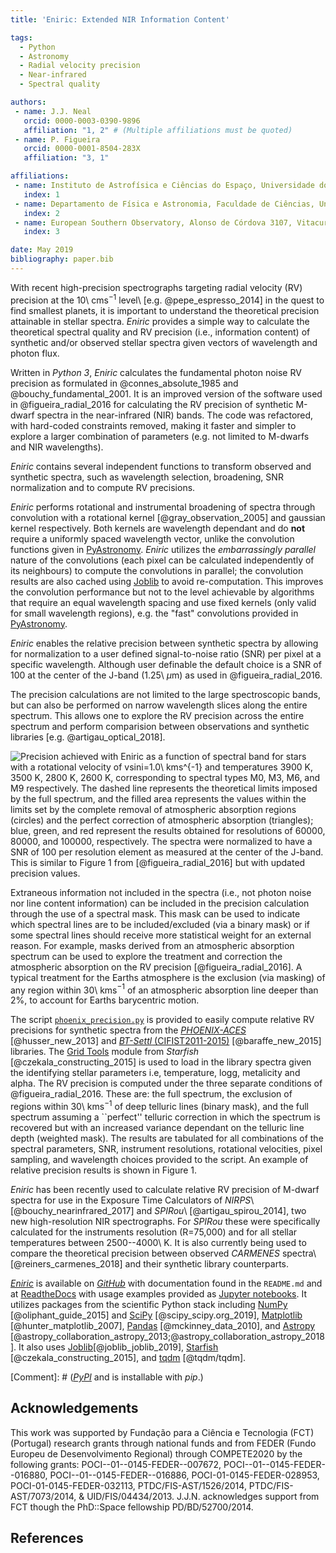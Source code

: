```yaml
---
title: 'Eniric: Extended NIR Information Content'

tags:
  - Python
  - Astronomy
  - Radial velocity precision
  - Near-infrared
  - Spectral quality

authors:
 - name: J.J. Neal
   orcid: 0000-0003-0390-9896
   affiliation: "1, 2" # (Multiple affiliations must be quoted)
 - name: P. Figueira
   orcid: 0000-0001-8504-283X
   affiliation: "3, 1"

affiliations:
 - name: Instituto de Astrofísica e Ciências do Espaço, Universidade do Porto, CAUP, Rua das Estrelas, 4150-762, Porto, Portugal
   index: 1
 - name: Departamento de Física e Astronomia, Faculdade de Ciências, Universidade do Porto, Rua do Campo Alegre, 4169-007, Porto, Portugal
   index: 2
 - name: European Southern Observatory, Alonso de Córdova 3107, Vitacura, Casilla 19001, Santiago 19, Chile
   index: 3

date: May 2019
bibliography: paper.bib
---
```


With recent high-precision spectrographs targeting radial velocity (RV) precision at the 10\ cms$^{-1}$ level\ [e.g. @pepe_espresso_2014] in the quest to find smallest planets, it is important to understand the theoretical precision attainable in stellar spectra.
*Eniric* provides a simple way to calculate the theoretical spectral quality
and RV precision (i.e., information content) of synthetic and/or observed stellar spectra given vectors of wavelength and photon flux.

Written in *Python 3*, *Eniric* calculates the fundamental photon noise RV precision as formulated in @connes_absolute_1985 and @bouchy_fundamental_2001.
It is an improved version of the software used in @figueira_radial_2016 for calculating the RV precision of synthetic M-dwarf spectra in the near-infrared (NIR) bands.
The code was refactored, with hard-coded constraints removed, making it faster and simpler to explore a larger combination of parameters (e.g. not limited to M-dwarfs and NIR wavelengths).

*Eniric* contains several independent functions to transform observed and synthetic spectra, such as wavelength selection,
broadening, SNR normalization and to compute RV precisions.

*Eniric* performs rotational and instrumental broadening of spectra through convolution with a rotational kernel [@gray_observation_2005] and gaussian kernel respectively.
Both kernels are wavelength dependant and do **not** require a uniformly spaced wavelength vector, unlike the convolution functions given in [PyAstronomy](https://github.com/sczesla/PyAstronomy).
*Eniric* utilizes the *embarrassingly parallel* nature of the convolutions (each pixel can be calculated independently of its neighbours) to compute the convolutions in parallel; the convolution results are also cached using [Joblib](https://joblib.readthedocs.io/en/latest/) to avoid re-computation.
This improves the convolution performance but not to the level achievable by algorithms that require an equal wavelength spacing and use fixed kernels (only valid for small wavelength regions), e.g. the "fast" convolutions provided in [PyAstronomy](https://github.com/sczesla/PyAstronomy).

*Eniric* enables the relative precision between synthetic spectra by allowing for normalization to a user defined signal-to-noise ratio (SNR) per pixel at a specific wavelength.
 Although user definable the default choice is a SNR of 100 at the center of the J-band (1.25\ $\mu$m) as used in @figueira_radial_2016.

The precision calculations are not limited to the large spectroscopic bands, but can also be performed on narrow wavelength slices along the entire spectrum.
This allows one to explore the RV precision across the entire spectrum and perform comparision between observations and synthetic libraries [e.g. @artigau_optical_2018].

![Precision achieved with *Eniric* as a function of spectral band for stars with a rotational velocity of vsini=1.0\ kms$^{-1}$ and temperatures 3900 K, 3500 K, 2800 K, 2600 K, corresponding to spectral types M0, M3, M6, and M9 respectively.
The dashed line represents the theoretical limits imposed by the full spectrum, and the filled area represents the values within the limits set by the complete removal of atmospheric absorption regions (circles) and the perfect correction of atmospheric absorption (triangles); blue, green, and red represent the results obtained for resolutions of 60000, 80000, and 100000, respectively.
The spectra were normalized to have a SNR of 100 per resolution element as measured at the center of the J-band.
This is similar to Figure 1 from [@figueira_radial_2016] but with updated precision values.](./precisions.png)

Extraneous information not included in the spectra (i.e., not photon noise nor line content information)
can be included in the precision calculation through the use of a spectral mask. This mask can be used to
indicate which spectral lines are to be included/excluded (via a binary mask) or if some spectral lines should receive more
statistical weight for an external reason.
For example, masks derived from an atmospheric absorption spectrum can be used to explore the treatment
and correction the atmospheric absorption on the RV precision [@figueira_radial_2016].
A typical treatment for the Earths atmosphere is the exclusion (via masking) of any region within 30\ kms$^{-1}$ of an atmospheric absorption line deeper than 2%, to account for Earths barycentric motion.

The script [`phoenix_precision.py`](https://github.com/jason-neal/eniric/blob/develop/scripts/phoenix_precision.py) is provided to easily compute relative RV precisions for synthetic spectra from the
[*PHOENIX-ACES*](http://phoenix.astro.physik.uni-goettingen.de) [@husser_new_2013] and
[*BT-Settl* (CIFIST2011-2015)](https://phoenix.ens-lyon.fr/Grids/BT-Settl/CIFIST2011_2015/FITS/) [@baraffe_new_2015] libraries.
The [Grid Tools](https://iancze.github.io/Starfish/current/grid_tools.html) module from *Starfish* [@czekala_constructing_2015] is used to load in the library spectra given the identifying stellar parameters i.e, temperature, logg, metalicity and alpha.
The RV precision is computed under the three separate conditions of @figueira_radial_2016.
These are: the full spectrum, the exclusion of regions within 30\ kms$^{-1}$ of deep telluric lines (binary mask), and the full spectrum assuming a ``perfect'' telluric correction in which the spectrum is recovered but with an increased variance dependant on the telluric line depth (weighted mask).
The results are tabulated for all combinations of
the spectral parameters, SNR, instrument resolutions, rotational velocities, pixel sampling, and
wavelength choices provided to the script. An example of relative precision results is shown in Figure 1.

*Eniric* has been recently used to calculate relative RV precision of M-dwarf spectra for use in the Exposure Time Calculators of *NIRPS*\ [@bouchy_nearinfrared_2017] and *SPIRou*\ [@artigau_spirou_2014], two new high-resolution NIR spectrographs.
For *SPIRou* these were specifically calculated for the instruments resolution (R=75,000) and for all stellar temperatures between 2500--4000\ K.
It is also currently being used to compare the theoretical precision between observed *CARMENES* spectra\ [@reiners_carmenes_2018] and their synthetic library counterparts.

[*Eniric*](https://github.com/jason-neal/eniric) is available on [*GitHub*](https://github.com/jason-neal/eniric) with documentation found in the `README.md` and at [ReadtheDocs](https://eniric.readthedocs.io/en/latest/) with usage examples provided as [Jupyter notebooks](https://github.com/jason-neal/eniric/tree/master/docs/Notebooks).
It utilizes packages from the scientific Python stack including [NumPy](http://www.numpy.org/) [@oliphant_guide_2015] and [SciPy](https://www.scipy.org/) [@scipy_scipy.org_2019], [Matplotlib](https://matplotlib.org/) [@hunter_matplotlib_2007], [Pandas](http://pandas.pydata.org/) [@mckinney_data_2010], and [Astropy](http://docs.astropy.org/en/stable/) [@astropy_collaboration_astropy_2013;@astropy_collaboration_astropy_2018]. It also uses [Joblib](https://joblib.readthedocs.io/en/latest/)[@joblib_joblib_2019], [Starfish](https://starfish.readthedocs.io/en/latest/) [@czekala_constructing_2015], and [tqdm](https://tqdm.github.io/) [@tqdm/tqdm].

[Comment]: # ([*PyPI*](https://pypi.org/project/eniric/) and is installable with *pip*.)

## Acknowledgements

This work was supported by Fundação para a Ciência e Tecnologia (FCT) (Portugal) research grants
through national funds and from FEDER (Fundo Europeu de Desenvolvimento Regional) through COMPETE2020 by the following grants:
POCI--01--0145-FEDER--007672, POCI--01--0145-FEDER--016880, POCI--01--0145-FEDER--016886, POCI-01-0145-FEDER-028953, POCI-01-0145-FEDER-032113, PTDC/FIS-AST/1526/2014, PTDC/FIS-AST/7073/2014, & UID/FIS/04434/2013.
J.J.N. acknowledges support from FCT though the PhD::Space fellowship PD/BD/52700/2014.


## References

